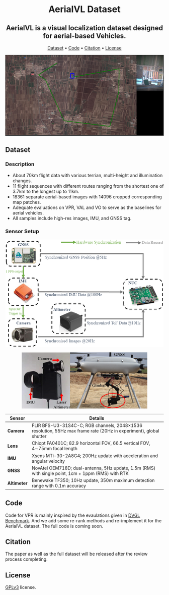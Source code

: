 <div align="center">

# AerialVL Dataset

**AerialVL is a visual localization dataset designed for aerial-based Vehicles.**
---
<p align="center">
  <a href="#dataset">Dataset</a> •
  <a href="#code">Code</a> •
  <a href="#citation">Citation</a> •
  <a href="#license">License</a>
</p>

</div>

<p align="center">
  <img width="600" src="asset/AerialVL_LT_small.png">
</p>

## Dataset

### Description

- About 70km flight data with various terrian, multi-height and illumination changes.
- 11 flight sequences with different routes ranging from the shortest one of 3.7km to the longest up to 11km.
- 18361 separate aerial-based images with 14096 cropped corresponding map patches.
- Adequate evaluations on VPR, VAL and VO to serve as the baselines for aerial vehicles.
- All samples include high-res images, IMU, and GNSS tag.

### Sensor Setup
<p align="center">
  <img width="600" src="asset/data_collect_syn.PNG">
</p>

<p align="center">
  <img width="400" src="asset/collect_pltfm_v2.png">
</p>

| **Sensor**    | **Details**                                                  |
| ------------- | ------------------------------------------------------------ |
| **Camera**    | FLIR BFS-U3-31S4C-C; RGB channels, 2048×1536 resolution, 55Hz max frame rate (20Hz in experiment), global shutter |
| **Lens**      | Chiopt FA0401C; 82.9 horizontal FOV, 66.5 vertical FOV, 4∼75mm focal length |
| **IMU**       | Xsens MTi-30-2A8G4; 200Hz update with acceleration and angular velocity |
| **GNSS**      | NovAtel OEM718D; dual-antenna, 5Hz update, 1.5m (RMS) with single point, 1cm + 1ppm (RMS) with RTK |
| **Altimeter** | Benewake TF350; 10Hz update, 350m maximum detection range with 0.1m accuracy |

## Code
Code for VPR is mainly inspired by the evaulations given in [DVGL Benchmark](https://github.com/gmberton/deep-visual-geo-localization-benchmark).
And we add some re-rank methods and re-implement it for the AerialVL dataset.
The full code is coming soon.

## Citation
The paper as well as the full dataset will be released after the review process completing.

## License
[GPLv3](http://www.gnu.org/licenses/) license.

